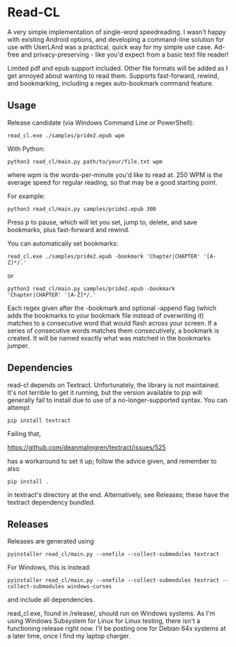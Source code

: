 # Read-CL

A very simple implementation of single-word speedreading. I wasn't happy with existing Android options, and developing a command-line solution for use with UserLAnd was a practical, quick way for my simple use case. Ad-free and privacy-preserving - like you'd expect from a basic text file reader!

Limited pdf and epub support included. Other file formats will be added as I get annoyed about wanting to read them. Supports fast-forward, rewind, and bookmarking, including a regex auto-bookmark command feature. 

## Usage

Release candidate (via Windows Command Line or PowerShell): 
```
read_cl.exe ./samples/pride2.epub wpm
```

With Python: 
```
python3 read_cl/main.py path/to/your/file.txt wpm
```

where wpm is the words-per-minute you'd like to read at. 250 WPM is the average speed for regular reading, so that may be a good starting point.

For example:
```
python3 read_cl/main.py samples/pride2.epub 300
```

Press p to pause, which will let you set, jump to, delete, and save bookmarks, plus fast-forward and rewind.

You can automatically set bookmarks:
```
read_cl.exe ./samples/pride2.epub -bookmark 'Chapter|CHAPTER' '[A-Z]*/.'
```
or
```
python3 read_cl/main.py samples/pride2.epub -bookmark 'Chapter|CHAPTER' '[A-Z]*/.'
```

Each regex given after the -bookmark and optional -append flag (which adds the bookmarks to your bookmark file instead of overwriting it) matches to a consecutive word that would flash across your screen. If a series of consecutive words matches them consecutively, a bookmark is created. It will be named exactly what was matched in the bookmarks jumper. 


## Dependencies
read-cl depends on Textract. Unfortunately, the library is not maintained. It's not terrible to get it running, but the version available to pip will generally fail to install due to use of a no-longer-supported syntax. You can attempt
```
pip install textract
```

Failing that, 

https://github.com/deanmalmgren/textract/issues/525

has a workaround to set it up; follow the advice given, and remember to also 
```
pip install .
```
in textract's directory at the end. Alternatively, see Releases; these have the textract dependency bundled. 

## Releases
Releases are generated using 
```
pyinstaller read_cl/main.py --onefile --collect-submodules textract
```

For Windows, this is instead:
```
pyinstaller read_cl/main.py --onefile --collect-submodules textract --collect-submodules windows-curses
```

and include all dependencies. 

read_cl.exe, found in /release/, should run on Windows systems. As I'm using Windows Subsystem for Linux for Linux testing, there isn't a functioning release right now. I'll be posting one for Debian 64x systems at a later time, once I find my laptop charger. 